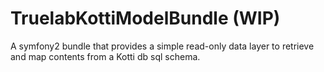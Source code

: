 TruelabKottiModelBundle (WIP)
=============================

A symfony2 bundle that provides a simple read-only data layer to retrieve and map contents from a Kotti db sql schema.
